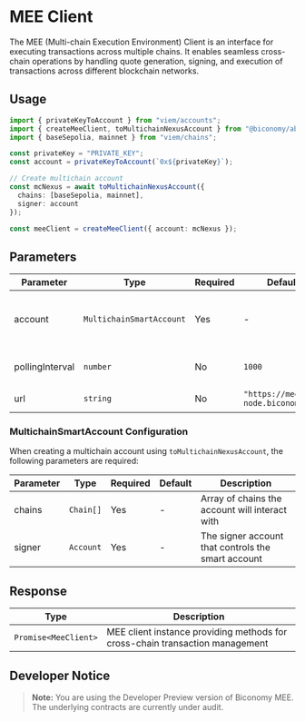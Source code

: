 # MEE Client

The MEE (Multi-chain Execution Environment) Client is an interface for executing transactions across multiple chains. It enables seamless cross-chain operations by handling quote generation, signing, and execution of transactions across different blockchain networks.

## Usage

```typescript
import { privateKeyToAccount } from "viem/accounts";
import { createMeeClient, toMultichainNexusAccount } from "@biconomy/abstractjs";
import { baseSepolia, mainnet } from "viem/chains";

const privateKey = "PRIVATE_KEY";
const account = privateKeyToAccount(`0x${privateKey}`);

// Create multichain account
const mcNexus = await toMultichainNexusAccount({
  chains: [baseSepolia, mainnet],
  signer: account
});

const meeClient = createMeeClient({ account: mcNexus });
```

## Parameters

| Parameter | Type | Required | Default | Description |
|-----------|------|----------|---------|-------------|
| account | `MultichainSmartAccount` | Yes | - | The multichain smart account used for cross-chain transactions. Must be created using `toMultichainNexusAccount` |
| pollingInterval | `number` | No | `1000` | Frequency in milliseconds for polling actions and events |
| url | `string` | No | `"https://mee-node.biconomy.io"` | The URL for the MEE node service |

### MultichainSmartAccount Configuration

When creating a multichain account using `toMultichainNexusAccount`, the following parameters are required:

| Parameter | Type | Required | Default | Description |
|-----------|------|----------|---------|-------------|
| chains | `Chain[]` | Yes | - | Array of chains the account will interact with |
| signer | `Account` | Yes | - | The signer account that controls the smart account |

## Response

| Type | Description |
|------|-------------|
| `Promise<MeeClient>` | MEE client instance providing methods for cross-chain transaction management |

## Developer Notice

> **Note:** You are using the Developer Preview version of Biconomy MEE. The underlying contracts are currently under audit.
